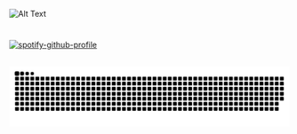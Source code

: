![Alt Text]([https://tenor.com/view/get-greeting-get-greetings-waving-hands-hey-hand-wave-gif-8895078247757219014])
#
[![spotify-github-profile](https://spotify-github-profile.vercel.app/api/view?uid=31gfaf3wuml67mbnrhxcujb4mddm&cover_image=true&theme=natemoo-re&show_offline=true&background_color=121212&interchange=true&bar_color=53b14f&bar_color_cover=true)](https://spotify-github-profile.vercel.app/api/view?uid=31gfaf3wuml67mbnrhxcujb4mddm&redirect=true)
##
<picture>
  <source media="(prefers-color-scheme: dark)" srcset="https://raw.githubusercontent.com/platane/platane/output/github-contribution-grid-snake-dark.svg">
  <source media="(prefers-color-scheme: light)" srcset="https://raw.githubusercontent.com/platane/platane/output/github-contribution-grid-snake.svg">
  <img alt="github contribution grid snake animation" src="https://raw.githubusercontent.com/platane/platane/output/github-contribution-grid-snake.svg">
</picture>
